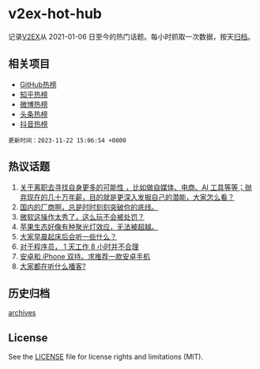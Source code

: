 # v2ex-hot-hub

 记录[V2EX](https://www.v2ex.com/)从 2021-01-06 日至今的热门话题。每小时抓取一次数据，按天[归档](archives)。
 
 ## 相关项目

- [GitHub热榜](https://github.com/lonnyzhang423/github-hot-hub)
- [知乎热榜](https://github.com/lonnyzhang423/zhihu-hot-hub)
- [微博热榜](https://github.com/lonnyzhang423/weibo-hot-hub)
- [头条热榜](https://github.com/lonnyzhang423/toutiao-hot-hub)
- [抖音热榜](https://github.com/lonnyzhang423/douyin-hot-hub)


 `更新时间：2023-11-22 15:06:54 +0800`

## 热议话题

1. [关于离职去寻找自身更多的可能性 ，比如做自媒体、电商、AI 工具等等；抛弃现在的几十万年薪，目的就是更深入发掘自己的潜能，大家怎么看？](https://www.v2ex.com/t/993910)
1. [国内的厂商啊，总是时时刻刻突破你的底线。](https://www.v2ex.com/t/993854)
1. [微软这操作太秀了，这么玩不会被处罚？](https://www.v2ex.com/t/994031)
1. [苹果生态好像有种聚光灯效应，无法被超越。](https://www.v2ex.com/t/994045)
1. [大家早晨起床后会听一些什么？](https://www.v2ex.com/t/994010)
1. [对于程序员， 1 天工作 8 小时并不合理](https://www.v2ex.com/t/993840)
1. [安卓和 iPhone 双持。求推荐一款安卓手机](https://www.v2ex.com/t/993933)
1. [大家都在听什么播客?](https://www.v2ex.com/t/994034)

## 历史归档

[archives](archives)

## License

See the [LICENSE](LICENSE) file for license rights and limitations (MIT).
